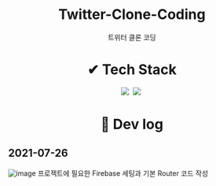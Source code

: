 # <div align="center"> Twitter-Clone-Coding </div>
<div align="center"> 트위터 클론 코딩</div>

# <div align="center"> ✔ Tech Stack </div>


<div align="center">
<img src="https://img.shields.io/badge/React-61DAFB?style=flat-square&logo=React&logoColor=white"/></a>&nbsp 
<img src="https://img.shields.io/badge/Firebase-FFCA28?style=flat-square&logo=Firebase&logoColor=white"/></a>&nbsp 

</div>

# <div align="center"> 👀 Dev log </div>
## 2021-07-26
![image](https://user-images.githubusercontent.com/47571973/127004406-5e53b3e4-278b-421e-ad8b-cae891583026.png)
프로젝트에 필요한 Firebase 세팅과 기본 Router 코드 작성
